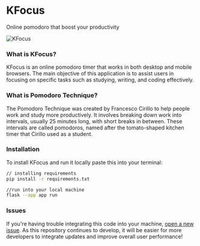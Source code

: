 # KFocus
Online pomodoro that boost your productivity

![KFocus](https://github.com/kents00/KFocus/assets/69900896/6f361b5b-3b40-4233-b3ca-ef8cde9d7fc5)

### What is KFocus?

KFocus is an online pomodoro timer that works in both desktop and mobile browsers. The main objective of this application is to assist users in focusing on specific tasks such as studying, writing, and coding effectively.

### What is Pomodoro Technique?

The Pomodoro Technique was created by Francesco Cirillo to help people work and study more productively. It involves breaking down work into intervals, usually 25 minutes long, with short breaks in between. These intervals are called pomodoros, named after the tomato-shaped kitchen timer that Cirillo used as a student.

### Installation

To install KFocus and run it locally paste this into your terminal:

```bash
// installing requirements
pip install -r requirements.txt

//run into your local machine
flask --app app run
```

### Issues

If you're having trouble integrating this code into your machine, [open a new issue](https://github.com/kents00/KFocus/issues). As this repository continues to develop, it will be easier for more developers to integrate updates and improve overall user performance!
